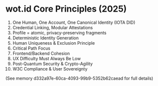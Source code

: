 # wot.id Core Principles (2025)

1. One Human, One Account, One Canonical Identity (IOTA DID)
2. Credential Linking, Modular Attestations
3. Profile = atomic, privacy-preserving fragments
4. Deterministic Identity Generation
5. Human Uniqueness & Exclusion Principle
6. Critical Path Focus
7. Frontend/Backend Cohesion
8. UX Difficulty Must Always Be Low
9. Post-Quantum Security & Crypto-Agility
10. W3C Compliance & User Sovereignty

(See memory d332a97e-60ca-4093-99b9-5352b62caead for full details)
